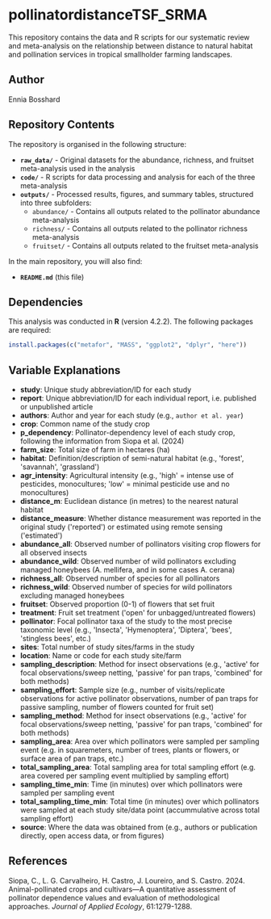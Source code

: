 # pollinatordistanceTSF_SRMA

This repository contains the data and R scripts for our systematic review and meta-analysis on the relationship between distance to natural habitat and pollination services in tropical smallholder farming landscapes.

## Author

Ennia Bosshard

## Repository Contents

The repository is organised in the following structure:

- **`raw_data/`** - Original datasets for the abundance, richness, and fruitset meta-analysis used in the analysis
- **`code/`** - R scripts for data processing and analysis for each of the three meta-analysis
- **`outputs/`** - Processed results, figures, and summary tables, structured into three subfolders:
  - `abundance/` - Contains all outputs related to the pollinator abundance meta-analysis
  - `richness/` - Contains all outputs related to the pollinator richness meta-analysis
  - `fruitset/` - Contains all outputs related to the fruitset meta-analysis

In the main repository, you will also find:  
- **`README.md`** (this file)  

## Dependencies

This analysis was conducted in **R** (version 4.2.2). The following packages are required:  

```r
install.packages(c("metafor", "MASS", "ggplot2", "dplyr", "here"))
```

## Variable Explanations

- **study**: Unique study abbreviation/ID for each study
- **report**: Unique abbreviation/ID for each individual report, i.e. published or unpublished article
- **authors**: Author and year for each study (e.g., `author et al. year`)
- **crop**: Common name of the study crop
- **p_dependency**: Pollinator-dependency level of each study crop, following the information from Siopa et al. (2024)
- **farm_size**: Total size of farm in hectares (ha)
- **habitat**: Definition/description of semi-natural habitat (e.g., 'forest', 'savannah', 'grassland')
- **agr_intensity**: Agricultural intensity (e.g., 'high' = intense use of pesticides, monocultures; 'low' = minimal pesticide use and no monocultures)
- **distance_m**: Euclidean distance (in metres) to the nearest natural habitat
- **distance_measure**: Whether distance measurement was reported in the original study ('reported') or estimated using remote sensing ('estimated')
- **abundance_all**: Observed number of pollinators visiting crop flowers for all observed insects
- **abundance_wild**: Observed number of wild pollinators excluding managed honeybees (A. mellifera, and in some cases A. cerana)
- **richness_all**: Observed number of species for all pollinators
- **richness_wild**: Observed number of species for wild pollinators excluding managed honeybees
- **fruitset**: Observed proportion (0-1) of flowers that set fruit
- **treatment**: Fruit set treatment ('open' for unbagged/untreated flowers)
- **pollinator**: Focal pollinator taxa of the study to the most precise taxonomic level (e.g., 'Insecta', 'Hymenoptera', 'Diptera', 'bees', 'stingless bees', etc.)
- **sites**: Total number of study sites/farms in the study
- **location**: Name or code for each study site/farm
- **sampling_description**: Method for insect observations (e.g., 'active' for focal observations/sweep netting, 'passive' for pan traps, 'combined' for both methods)
- **sampling_effort**: Sample size (e.g., number of visits/replicate observations for active pollinator observations, number of pan traps for passive sampling, number of flowers counted for fruit set)
- **sampling_method**: Method for insect observations (e.g., 'active' for focal observations/sweep netting, 'passive' for pan traps, 'combined' for both methods)
- **sampling_area**: Area over which pollinators were sampled per sampling event (e.g. in squaremeters, number of trees, plants or flowers, or surface area of pan traps, etc.)
- **total_sampling_area**: Total sampling area for total sampling effort (e.g. area covered per sampling event multiplied by sampling effort) 
- **sampling_time_min**: Time (in minutes) over which pollinators were sampled per sampling event
- **total_sampling_time_min**: Total time (in minutes) over which pollinators were sampled at each study site/data point (accummulative across total sampling effort)
- **source**: Where the data was obtained from (e.g., authors or publication directly, open access data, or from figures)

## References

Siopa, C., L. G. Carvalheiro, H. Castro, J. Loureiro, and S. Castro. 2024. Animal-pollinated crops and cultivars—A quantitative assessment of pollinator dependence values and evaluation of methodological approaches. *Journal of Applied Ecology*, 61:1279-1288.

